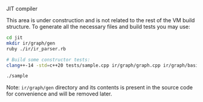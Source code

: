 JIT compiler

This area is under construction and is not related to the rest of the VM build structure. 
To generate all the necessary files and build tests you may use:

```bash
cd jit
mkdir ir/graph/gen
ruby ./ir/ir_parser.rb

# Build some constructor tests:
clang++-14 -std=c++20 tests/sample.cpp ir/graph/graph.cpp ir/graph/basic_block.cpp ir/graph/instructions.cpp -o sample

./sample
```

Note: `ir/graph/gen` directory and its contents is present in the source code for convenience and will be removed later.
